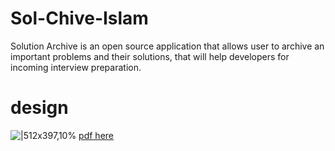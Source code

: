 # Sol-Chive-Islam

Solution Archive is an open source application that allows user to archive an important problems and their solutions, that will help developers for incoming interview preparation.

# design
![|512x397,10%](https://cdn.discordapp.com/attachments/535594078461755407/898972116236505138/unknown.png)
[pdf here](https://cdn.discordapp.com/attachments/791772743137886218/898968386220994610/sol-chive_v2.pdf)
